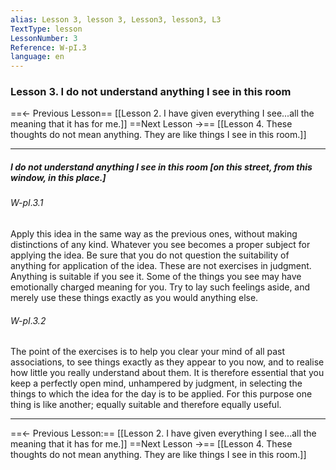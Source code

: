 ```yaml
---
alias: Lesson 3, lesson 3, Lesson3, lesson3, L3
TextType: lesson
LessonNumber: 3
Reference: W-pI.3
language: en
---
```


### Lesson 3. I do not understand anything I see in this room


==<- Previous Lesson== [[Lesson 2. I have given everything I see...all the meaning that it has for me.]]
==Next Lesson ->== [[Lesson 4. These thoughts do not mean anything. They are like things I see in this room.]]
***
##### I do not understand anything I see in this room [on this street, from this window, in this place.]

###### W-pI.3.1
Apply this idea in the same way as the previous ones, without making distinctions of any kind. Whatever you see becomes a proper subject for applying the idea. Be sure that you do not question the suitability of anything for application of the idea. These are not exercises in judgment. Anything is suitable if you see it. Some of the things you see may have emotionally charged meaning for you. Try to lay such feelings aside, and merely use these things exactly as you would anything else.

###### W-pI.3.2
The point of the exercises is to help you clear your mind of all past associations, to see things exactly as they appear to you now, and to realise how little you really understand about them. It is therefore essential that you keep a perfectly open mind, unhampered by judgment, in selecting the things to which the idea for the day is to be applied. For this purpose one thing is like another; equally suitable and therefore equally useful.

***

==<- Previous Lesson:== [[Lesson 2. I have given everything I see...all the meaning that it has for me.]]
==Next Lesson ->== [[Lesson 4. These thoughts do not mean anything. They are like things I see in this room.]]


